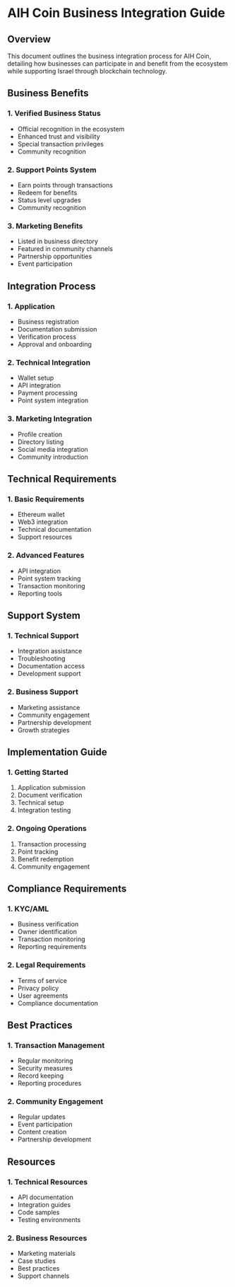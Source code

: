# AIH Coin Business Integration Guide

## Overview

This document outlines the business integration process for AIH Coin, detailing how businesses can participate in and benefit from the ecosystem while supporting Israel through blockchain technology.

## Business Benefits

### 1. Verified Business Status
- Official recognition in the ecosystem
- Enhanced trust and visibility
- Special transaction privileges
- Community recognition

### 2. Support Points System
- Earn points through transactions
- Redeem for benefits
- Status level upgrades
- Community recognition

### 3. Marketing Benefits
- Listed in business directory
- Featured in community channels
- Partnership opportunities
- Event participation

## Integration Process

### 1. Application
- Business registration
- Documentation submission
- Verification process
- Approval and onboarding

### 2. Technical Integration
- Wallet setup
- API integration
- Payment processing
- Point system integration

### 3. Marketing Integration
- Profile creation
- Directory listing
- Social media integration
- Community introduction

## Technical Requirements

### 1. Basic Requirements
- Ethereum wallet
- Web3 integration
- Technical documentation
- Support resources

### 2. Advanced Features
- API integration
- Point system tracking
- Transaction monitoring
- Reporting tools

## Support System

### 1. Technical Support
- Integration assistance
- Troubleshooting
- Documentation access
- Development support

### 2. Business Support
- Marketing assistance
- Community engagement
- Partnership development
- Growth strategies

## Implementation Guide

### 1. Getting Started
1. Application submission
2. Document verification
3. Technical setup
4. Integration testing

### 2. Ongoing Operations
1. Transaction processing
2. Point tracking
3. Benefit redemption
4. Community engagement

## Compliance Requirements

### 1. KYC/AML
- Business verification
- Owner identification
- Transaction monitoring
- Reporting requirements

### 2. Legal Requirements
- Terms of service
- Privacy policy
- User agreements
- Compliance documentation

## Best Practices

### 1. Transaction Management
- Regular monitoring
- Security measures
- Record keeping
- Reporting procedures

### 2. Community Engagement
- Regular updates
- Event participation
- Content creation
- Partnership development

## Resources

### 1. Technical Resources
- API documentation
- Integration guides
- Code samples
- Testing environments

### 2. Business Resources
- Marketing materials
- Case studies
- Best practices
- Support channels